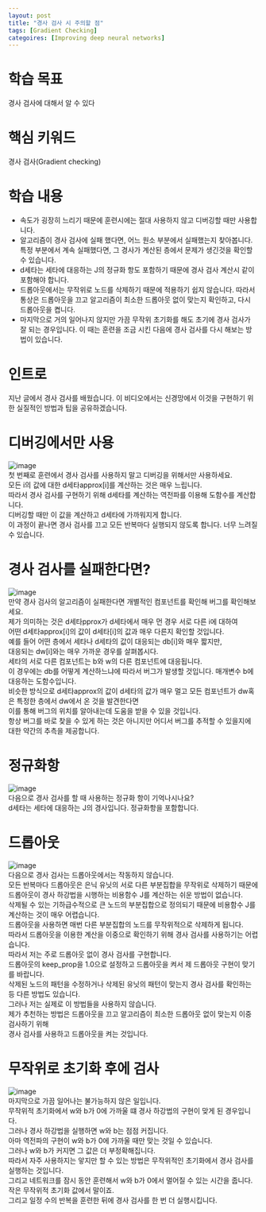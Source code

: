 ```yaml
---
layout: post
title: "경사 검사 시 주의할 점"
tags: [Gradient Checking]
categoires: [Improving deep neural networks]
---
```


# 학습 목표
경사 검사에 대해서 알 수 있다

# 핵심 키워드
경사 검사(Gradient checking)

# 학습 내용
* 속도가 굉장히 느리기 때문에 훈련시에는 절대 사용하지 않고 디버깅할 때만 사용합니다.
* 알고리즘이 경사 검사에 실패 했다면, 어느 원소 부분에서 실패했는지 찾아봅니다. 특정 부분에서 계속 실패했다면, 그 경사가 계산된 층에서 문제가 생긴것을 확인할 수 있습니다.
* d세타는 세타에 대응하는 J의 정규화 항도 포함하기 때문에 경사 검사 계산시 같이 포함해야 합니다.
* 드롭아웃에서는 무작위로 노드를 삭제하기 때문에 적용하기 쉽지 않습니다. 따라서 통상은 드롭아웃을 끄고 알고리즘이 최소한 드롭아웃 없이 맞는지 확인하고, 다시 드롭아웃을 켭니다.
* 마지막으로 거의 일어나지 않지만 가끔 무작위 초기화를 해도 초기에 경사 검사가 잘 되는 경우입니다. 이 때는 훈련을 조금 시킨 다음에 경사 검사를 다시 해보는 방법이 있습니다.

# 인트로
지난 글에서 경사 검사를 배웠습니다. 이 비디오에서는 신경망에서 이것을 구현하기 위한 실질적인 방법과 팁을 공유하겠습니다.  

# 디버깅에서만 사용   
![image](https://user-images.githubusercontent.com/50114210/65397537-d0b3ad00-ddeb-11e9-9353-88ea1c7263ac.png)     
첫 번째로 훈련에서 경사 검사를 사용하지 말고 디버깅을 위해서만 사용하세요.    
모든 i의 값에 대한 d세타approx[i]를 계산하는 것은 매우 느립니다.    
따라서 경사 검사를 구현하기 위해 d세타를 계산하는 역전파를 이용해 도함수를 계산합니다.    
디버깅할 때만 이 값을 계산하고 d세타에 가까워지게 합니다.    
이 과정이 끝나면 경사 검사를 끄고 모든 반복마다 실행되지 않도록 합니다. 너무 느려질 수 있습니다.    

# 경사 검사를 실패한다면?
![image](https://user-images.githubusercontent.com/50114210/65397564-0fe1fe00-ddec-11e9-978e-abe3009f47c3.png)     
만약 경사 검사의 알고리즘이 실패한다면 개별적인 컴포넌트를 확인해 버그를 확인해보세요.    
제가 의미하는 것은 d세타pprox가 d세타에서 매우 먼 경우 서로 다른 i에 대하여         
어떤 d세타approx[i]의 값이 d세타[i]의 값과 매우 다른지 확인할 것입니다.    
예를 들어 어떤 층에서 세타나 d세타의 값이 대응되는 db[i]와 매우 짧지만,     
대응되는 dw[i]와는 매우 가까운 경우를 살펴봅시다.    
세타의 서로 다른 컴포넌트는 b와 w의 다른 컴포넌트에 대응됩니다.   
이 경우에는 db를 어떻게 계산하느냐에 따라서 버그가 발생할 것입니다. 매개변수 b에 대응하는 도함수입니다.        
비슷한 방식으로 d세타approx의 값이 d세타의 값가 매우 멀고 모든 컴포넌트가 dw혹은 특정한 층에서 dw에서 온 것을 발견한다면    
이를 통해 버그의 위치를 알아내는데 도움을 받을 수 있을 것입니다.       
항상 버그를 바로 찾을 수 있게 하는 것은 아니지만 어디서 버그를 추적할 수 있을지에 대한 약간의 추측을 제공합니다.    

# 정규화항
![image](https://user-images.githubusercontent.com/50114210/65397573-20927400-ddec-11e9-8cd7-23a33c338acf.png)       
다음으로 경사 검사를 할 때 사용하는 정규화 항이 기억나시나요?    
d세타는 세타에 대응하는 J의 경사입니다. 정규화항을 포함합니다.    

# 드롭아웃
![image](https://user-images.githubusercontent.com/50114210/65397574-2a1bdc00-ddec-11e9-98b0-f55b333b83ce.png)        
다음으로 경사 검사는 드롭아웃에서는 작동하지 않습니다.   
모든 반복마다 드롭아웃은 은닉 유닛의 서로 다른 부분집합을 무작위로 삭제하기 때문에    
드롭아웃이 경사 하강법을 시행하는 비용함수 J를 계산하는 쉬운 방법이 없습니다.      
삭제될 수 있는 기하급수적으로 큰 노드의 부분집합으로 정의되기 때문에 비용함수 J를 계산하는 것이 매우 어렵습니다.    
드롭아웃을 사용하면 매번 다른 부분집합의 노드를 무작위적으로 삭제하게 됩니다.    
따라서 드롭아웃을 이용한 계산을 이중으로 확인하기 위해 경사 검사를 사용하기는 어렵습니다.    
따라서 저는 주로 드롭아웃 없이 경사 검사를 구현합니다.   
드롭아웃의 keep_prop을 1.0으로 설정하고 드롭아웃을 켜서 제 드롭아웃 구현이 맞기를 바랍니다.      
삭제된 노드의 패턴을 수정하거나 삭제된 유닛의 패턴이 맞는지 경사 검사를 확인하는 등 다른 방법도 있습니다.    
그러나 저는 실제로 이 방법들을 사용하지 않습니다.   
제가 추천하는 방법은 드롭아웃을 끄고 알고리즘이 최소한 드롭아웃 없이 맞는지 이중 검사하기 위해     
경사 검사를 사용하고 드롭아웃을 켜는 것입니다.    

# 무작위로 초기화 후에 검사
![image](https://user-images.githubusercontent.com/50114210/65397579-330cad80-ddec-11e9-9d59-c699c8b1daaa.png)        
마지막으로 가끔 일어나는 불가능하지 않은 일입니다.    
무작위적 초기화에서 w와 b가 0에 가까울 떄 경사 하강법의 구현이 맞게 된 경우입니다.    
그러나 경사 하강법을 실행하면 w와 b는 점점 커집니다.    
아마 역전파의 구현이 w와 b가 0에 가까울 때만 맞는 것일 수 있습니다.   
그러나 w와 b가 커지면 그 값은 더 부정확해집니다.    
따라서 자주 사용하지는 앟지만 할 수 있는 방법은 무작위적인 초기화에서 경사 검사를 실행하는 것입니다.    
그리고 네트워크를 잠시 동안 훈련해서 w와 b가 0에서 멀어질 수 있는 시간을 줍니다.    
작은 무작위적 초기화 값에서 말이죠.     
그리고 일정 수의 반복을 훈련한 뒤에 경사 검사를 한 번 더 실행시킵니다.  
